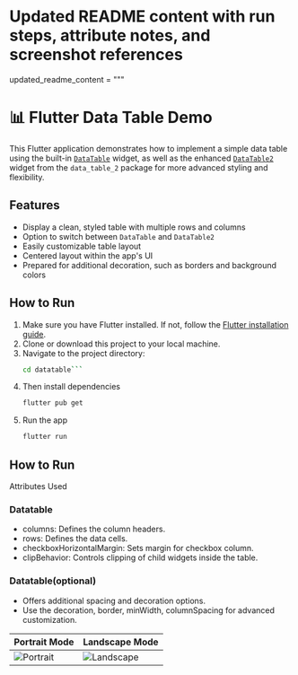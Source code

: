 # Updated README content with run steps, attribute notes, and screenshot references
updated_readme_content = """
# 📊 Flutter Data Table Demo

This Flutter application demonstrates how to implement a simple data table using the built-in [`DataTable`](https://api.flutter.dev/flutter/material/DataTable-class.html) widget, as well as the enhanced [`DataTable2`](https://pub.dev/packages/data_table_2) widget from the `data_table_2` package for more advanced styling and flexibility.

## Features

- Display a clean, styled table with multiple rows and columns
- Option to switch between `DataTable` and `DataTable2`
- Easily customizable table layout
- Centered layout within the app's UI
- Prepared for additional decoration, such as borders and background colors

## How to Run

1. Make sure you have Flutter installed. If not, follow the [Flutter installation guide](https://docs.flutter.dev/get-started/install).
2. Clone or download this project to your local machine.
3. Navigate to the project directory:
   ```bash
   cd datatable```
4. Then install dependencies
   ```bash
   flutter pub get
5. Run the app
   ```bash
   flutter run

## How to Run
Attributes Used

### Datatable
- columns: Defines the column headers.
- rows: Defines the data cells.
- checkboxHorizontalMargin: Sets margin for checkbox column.
- clipBehavior: Controls clipping of child widgets inside the table.

### Datatable(optional)
- Offers additional spacing and decoration options.
- Use the decoration, border, minWidth, columnSpacing for advanced customization.

| Portrait Mode | Landscape Mode |
|---------------|----------------|
| ![Portrait](screenshots/port.jpeg) | ![Landscape](screenshots/land.jpeg) |



